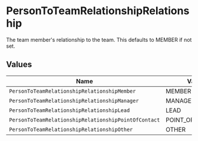 # PersonToTeamRelationshipRelationship

The team member's relationship to the team. This defaults to MEMBER if not set.


## Values

| Name                                                 | Value                                                |
| ---------------------------------------------------- | ---------------------------------------------------- |
| `PersonToTeamRelationshipRelationshipMember`         | MEMBER                                               |
| `PersonToTeamRelationshipRelationshipManager`        | MANAGER                                              |
| `PersonToTeamRelationshipRelationshipLead`           | LEAD                                                 |
| `PersonToTeamRelationshipRelationshipPointOfContact` | POINT_OF_CONTACT                                     |
| `PersonToTeamRelationshipRelationshipOther`          | OTHER                                                |